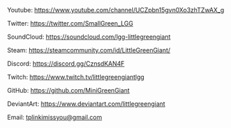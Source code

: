 Youtube: https://www.youtube.com/channel/UCZpbn15gvn0Xo3zhTZwAX_g

Twitter: https://twitter.com/SmallGreen_LGG

SoundCloud: https://soundcloud.com/lgg-littlegreengiant

Steam: https://steamcommunity.com/id/LittleGreenGiant/

Discord: https://discord.gg/CznsdKAN4F

Twitch: https://www.twitch.tv/littlegreengiantlgg

GitHub: https://github.com/MiniGreenGiant

DeviantArt: https://www.deviantart.com/littlegreengiant

Email: tplinkimissyou@gmail.com
